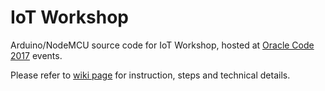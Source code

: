 # IoT Workshop

Arduino/NodeMCU source code for IoT Workshop, hosted at [Oracle Code 2017](https://developer.oracle.com/code/past-developer-events) events.

Please refer to [wiki page](https://github.com/raymondxie/iotws/wiki/) for instruction, steps and technical details.

<!--- 
## software requisites
- [Arduino IDE download](https://www.arduino.cc/en/Main/Software). Download corresponding platform for your computer.
- [Arduino IDE installation](https://www.arduino.cc/en/Guide/HomePage)
- [Install NodeMCU board support within IDE](http://theappslab.com/2016/09/14/iot-workshop-guide-part-1/). Follow step 2.
- [Install USB-UART Driver support for Mac](https://www.silabs.com/Support%20Documents/Software/Mac_OSX_VCP_Driver.zip).
- [Install USB-UART Driver support for Windows](https://www.silabs.com/products/mcu/Pages/USBtoUARTBridgeVCPDrivers.aspx).

## use sample code
- [Required MQTT library](https://github.com/Imroy/pubsubclient). 
  Download the .zip file, extract it to Arduino User Library directory, usually at "~/Documents/Arduino/libraries/".
- [Refer test instruction](http://theappslab.com/2016/09/14/iot-workshop-guide-part-2/).
--->
